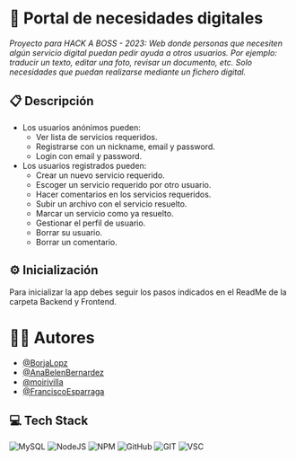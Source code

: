 # 🧩 Portal de necesidades digitales
_Proyecto para HACK A BOSS - 2023: Web donde personas que necesiten algún servicio digital puedan pedir ayuda a otros usuarios. Por ejemplo: traducir un texto, editar una foto, revisar un documento, etc. Solo necesidades que puedan realizarse mediante un fichero digital._

## 📋 Descripción
* Los usuarios anónimos pueden:
  - Ver lista de servicios requeridos.
  - Registrarse con un nickname, email y password.
  - Login con email y password.
* Los usuarios registrados pueden:
  - Crear un nuevo servicio requerido.
  - Escoger un servicio requerido por otro usuario.
  - Hacer comentarios en los servicios requeridos.
  - Subir un archivo con el servicio resuelto.
  - Marcar un servicio como ya resuelto.
  - Gestionar el perfil de usuario.
  - Borrar su usuario.
  - Borrar un comentario.
  
## ⚙ Inicialización
Para inicializar la app debes seguir los pasos indicados en el ReadMe de la carpeta Backend y Frontend.

# 👩‍💻 Autores
* [@BorjaLopz](https://github.com/BorjaLopz)
* [@AnaBelenBernardez](https://github.com/AnaBelenBernardez)
* [@moirivilla](https://github.com/moirivilla)
* [@FranciscoEsparraga](https://github.com/FranciscoEsparraga)

## 💻 Tech Stack
![MySQL](https://img.shields.io/badge/MySQL-005C84?style=for-the-badge&logo=mysql&logoColor=white)
![NodeJS](https://img.shields.io/badge/Node.js-43853D?style=for-the-badge&logo=node.js&logoColor=white)
![NPM](https://img.shields.io/badge/NPM-%23CB3837.svg?style=for-the-badge&logo=npm&logoColor=white)
![GitHub](https://img.shields.io/badge/GitHub-100000?style=for-the-badge&logo=github&logoColor=white)
![GIT](https://img.shields.io/badge/GIT-E44C30?style=for-the-badge&logo=git&logoColor=white)
![VSC](https://img.shields.io/badge/Visual_Studio_Code-0078D4?style=for-the-badge&logo=visual%20studio%20code&logoColor=white)

